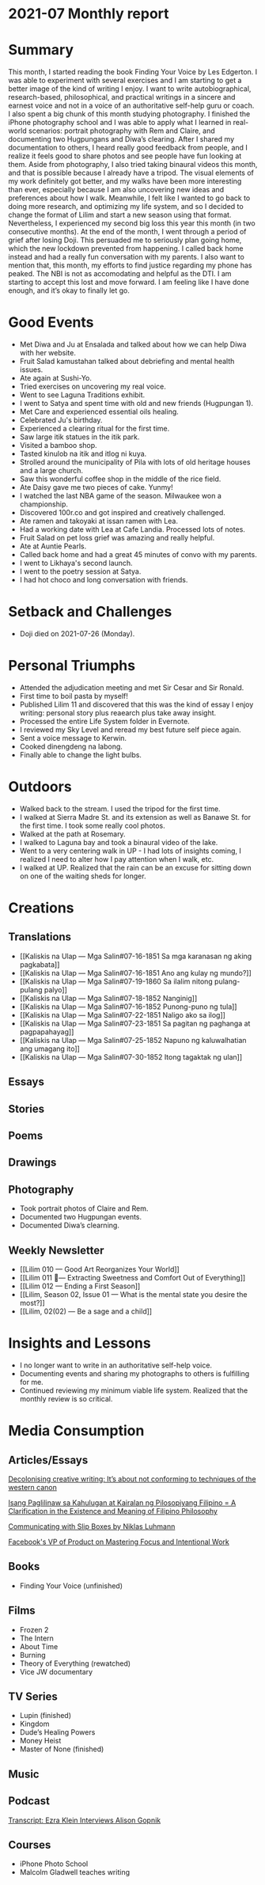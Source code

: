 # 2021-07 Monthly report

# Summary

This month, I started reading the book Finding Your Voice by Les Edgerton. I was able to experiment with several exercises and I am starting to get a better image of the kind of writing I enjoy. I want to write autobiographical, research-based, philosophical, and practical writings in a sincere and earnest voice and not in a voice of an authoritative self-help guru or coach. I also spent a big chunk of this month studying photography. I finished the iPhone photography school and I was able to apply what I learned in real-world scenarios: portrait photography with Rem and Claire, and documenting two Hugpungans and Diwa’s clearing. After I shared my documentation to others, I heard really good feedback from people, and I realize it feels good to share photos and see people have fun looking at them. Aside from photography, I also tried taking binaural videos this month, and that is possible because I already have a tripod. The visual elements of my work definitely got better, and my walks have been more interesting than ever, especially because I am also uncovering new ideas and preferences about how I walk. Meanwhile, I felt like I wanted to go back to doing more research, and optimizing my life system, and so I decided to change the format of Lilim and start a new season using that format. Nevertheless, I experienced my second big loss this year this month (in two consecutive months). At the end of the month, I went through a period of grief after losing Doji. This persuaded me to seriously plan going home, which the new lockdown prevented from happening. I called back home instead and had a really fun conversation with my parents. I also want to mention that, this month, my efforts to find justice regarding my phone has peaked. The NBI is not as accomodating and helpful as the DTI. I am starting to accept this lost and move forward. I am feeling like I have done enough, and it’s okay to finally let go.

# Good Events

- Met Diwa and Ju at Ensalada and talked about how we can help Diwa with her website.
- Fruit Salad kamustahan talked about debriefing and mental health issues.
- Ate again at Sushi-Yo.
- Tried exercises on uncovering my real voice.
- Went to see Laguna Traditions exhibit.
- I went to Satya and spent time with old and new friends (Hugpungan 1).
- Met Care and experienced essential oils healing.
- Celebrated Ju's birthday.
- Experienced a clearing ritual for the first time.
- Saw large itik statues in the itik park.
- Visited a bamboo shop.
- Tasted kinulob na itik and itlog ni kuya.
- Strolled around the municipality of Pila with lots of old heritage houses and a large church.
- Saw this wonderful coffee shop in the middle of the rice field.
- Ate Daisy gave me two pieces of cake. Yunmy!
- I watched the last NBA game of the season. Milwaukee won a championship.
- Discovered 100r.co and got inspired and creatively challenged.
- Ate ramen and takoyaki at issan ramen with Lea.
- Had a working date with Lea at Cafe Landia. Processed lots of notes.
- Fruit Salad on pet loss grief was amazing and really helpful.
- Ate at Auntie Pearls.
- Called back home and had a great 45 minutes of convo with my parents.
- I went to Likhaya's second launch.
- I went to the poetry session at Satya.
- I had hot choco and long conversation with friends.

# Setback and Challenges

- Doji died on 2021-07-26 (Monday).

# Personal Triumphs

- Attended the adjudication meeting and met Sir Cesar and Sir Ronald.
- First time to boil pasta by myself!
- Published Lilim 11 and discovered that this was the kind of essay I enjoy writing: personal story plus reaearch plus take away insight.
- Processed the entire Life System folder in Evernote.
- I reviewed my Sky Level and reread my best future self piece again.
- Sent a voice message to Kerwin.
- Cooked dinengdeng na labong.
- Finally able to change the light bulbs.

# Outdoors

- Walked back to the stream. I used the tripod for the first time.
- I walked at Sierra Madre St. and its extension as well as Banawe St. for the first time. I took some really cool photos.
- Walked at the path at Rosemary.
- I walked to Laguna bay and took a binaural video of the lake.
- Went to a very centering walk in UP - I had lots of insights coming, I realized I need to alter how I pay attention when I walk, etc.
- I walked at UP. Realized that the rain can be an excuse for sitting down on one of the waiting sheds for longer.

# Creations

## Translations

- [[Kaliskis na Ulap — Mga Salin#07-16-1851 Sa mga karanasan ng aking pagkabata]]
- [[Kaliskis na Ulap — Mga Salin#07-16-1851 Ano ang kulay ng mundo?]]
- [[Kaliskis na Ulap — Mga Salin#07-19-1860 Sa ilalim nitong pulang-pulang palyo]]
- [[Kaliskis na Ulap — Mga Salin#07-18-1852 Nanginig]]
- [[Kaliskis na Ulap — Mga Salin#07-16-1852 Punong-puno ng tula]]
- [[Kaliskis na Ulap — Mga Salin#07-22-1851 Naligo ako sa ilog]]
- [[Kaliskis na Ulap — Mga Salin#07-23-1851 Sa pagitan ng paghanga at pagpapahayag]]
- [[Kaliskis na Ulap — Mga Salin#07-25-1852 Napuno ng kaluwalhatian ang umagang ito]]
- [[Kaliskis na Ulap — Mga Salin#07-30-1852 Itong tagaktak ng ulan]]

## Essays

## Stories

## Poems

## Drawings

## Photography

- Took portrait photos of Claire and Rem.
- Documented two Hugpungan events.
- Documented Diwa’s clearning.

## Weekly Newsletter

- [[Lilim 010 — Good Art Reorganizes Your World]]
- [[Lilim 011 — Extracting Sweetness and Comfort Out of Everything]]
- [[Lilim 012 — Ending a First Season]]
- [[Lilim, Season 02, Issue 01 — What is the mental state you desire the most?]]
- [[Lilim, 02(02) — Be a sage and a child]]

# Insights and Lessons

- I no longer want to write in an authoritative self-help voice.
- Documenting events and sharing my photographs to others is fulfilling for me.
- Continued reviewing my minimum viable life system. Realized that the monthly review is so critical.

# Media Consumption

## Articles/Essays

[Decolonising creative writing: It’s about not conforming to techniques of the western canon](https://scroll.in/article/999215/decolonising-creative-writing-its-about-not-conforming-to-techniques-of-the-western-canon)

[Isang Paglilinaw sa Kahulugan at Kairalan ng Pilosopiyang Filipino = A Clarification in the Existence and Meaning of Filipino Philosophy](https://ejournals.ph/article.php?id=8014)

[Communicating with Slip Boxes by Niklas Luhmann](http://luhmann.surge.sh/communicating-with-slip-boxes)

[Facebook's VP of Product on Mastering Focus and Intentional Work](https://review.firstround.com/how-facebooks-vp-of-product-finds-focus-and-creates-conditions-for-intentional-work)

## Books

- Finding Your Voice (unfinished)

## Films

- Frozen 2
- The Intern
- About Time
- Burning
- Theory of Everything (rewatched)
- Vice JW documentary

## TV Series

- Lupin (finished)
- Kingdom
- Dude’s Healing Powers
- Money Heist
- Master of None (finished)

## Music

## Podcast

[Transcript: Ezra Klein Interviews Alison Gopnik](https://www.nytimes.com/2021/04/16/podcasts/ezra-klein-podcast-alison-gopnik-transcript.html)

## Courses

- iPhone Photo School
- Malcolm Gladwell teaches writing

